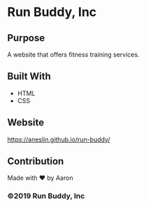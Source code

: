 # Run Buddy, Inc

## Purpose
A website that offers fitness training services. 

## Built With
* HTML
* CSS

## Website
https://aneslin.github.io/run-buddy/

## Contribution
Made with ❤️ by Aaron

### ©️2019 Run Buddy, Inc 